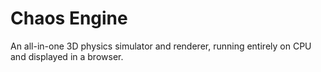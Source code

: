# Chaos Engine
An all-in-one 3D physics simulator and renderer, running entirely on CPU and displayed in a browser.
